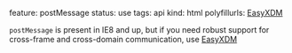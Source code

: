 feature: postMessage
status: use
tags: api
kind: html
polyfillurls: [EasyXDM](http://easyxdm.net/wp/)

`postMessage` is present in IE8 and up, but if you need robust support for cross-frame and cross-domain communication, use [EasyXDM](http://easyxdm.net/wp/)

